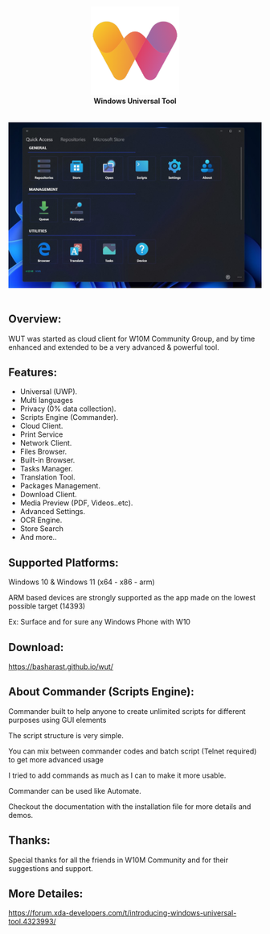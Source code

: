 <p align="center">
  <img src="assets/img/logo.png" width="176"><br>
  <b>Windows Universal Tool</b><br>
  <br><br>
  <img src="assets/img/screen.jpg"><br><br>
</p>



## Overview:
WUT was started as cloud client for W10M Community Group, and by time enhanced and extended to be a very advanced & powerful tool.

## Features:
- Universal (UWP).
- Multi languages
- Privacy (0% data collection).
- Scripts Engine (Commander).
- Cloud Client.
- Print Service
- Network Client.
- Files Browser.
- Built-in Browser.
- Tasks Manager.
- Translation Tool.
- Packages Management.
- Download Client.
- Media Preview (PDF, Videos..etc).
- Advanced Settings.
- OCR Engine.
- Store Search
- And more..

## Supported Platforms:
Windows 10 & Windows 11 (x64 - x86 - arm)

ARM based devices are strongly supported as the app made on the lowest possible target (14393)

Ex: Surface and for sure any Windows Phone with W10

## Download:
https://basharast.github.io/wut/


## About Commander (Scripts Engine):
Commander built to help anyone to create unlimited scripts for different purposes using GUI elements

The script structure is very simple.

You can mix between commander codes and batch script (Telnet required) to get more advanced usage

I tried to add commands as much as I can to make it more usable.

Commander can be used like Automate.

Checkout the documentation with the installation file for more details and demos.

## Thanks:
Special thanks for all the friends in W10M Community and for their suggestions and support.


## More Detailes:
https://forum.xda-developers.com/t/introducing-windows-universal-tool.4323993/
